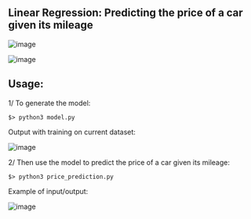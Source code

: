 ## Linear Regression: Predicting the price of a car given its mileage


![image](https://user-images.githubusercontent.com/91064070/213866654-ddbf8fb0-f0d9-48c2-b368-c1c99b5ce754.png)

![image](https://user-images.githubusercontent.com/91064070/213866835-632aa7ec-df5f-418e-83f6-d16c2cf8421a.png)


## Usage:

1/ To generate the model:
```shell
$> python3 model.py
```
Output with training on current dataset:

![image](https://user-images.githubusercontent.com/91064070/213880936-5089c289-01ee-4bb9-9226-32f850f92318.png)

2/ Then use the model to predict the price of a car given its mileage:
```shell
$> python3 price_prediction.py
```

Example of input/output:

![image](https://user-images.githubusercontent.com/91064070/213867002-d9fdd41b-69d4-42e8-b00f-902efd912e2c.png)
